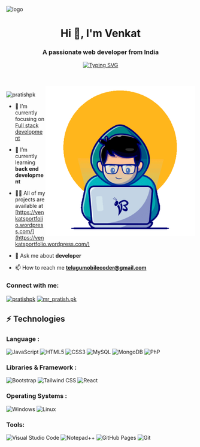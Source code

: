 ![logo](https://github.com/venkatcharan1/venkatcharan1/assets/132944243/191b37da-cdc7-4a98-82f1-e1cd8b89878d)

<h1 align="center">Hi 👋, I'm Venkat</h1>
<h3 align="center">A passionate web developer from India</h3>

<p align="center">
  <a href="https://git.io/typing-svg">
    <img src="https://readme-typing-svg.herokuapp.com?font=Fira+Code&weight=700&size=30&duration=2000&pause=200&color=B28CF7&center=true&width=435&lines=Hello+World!!;I'M+A+FRONTEND+DEVELOPER;TECH+ENTHUSIAST" alt="Typing SVG" />
  </a>
</p></br>
</br>

<img align = 'right' alt="coding" width="400" src="https://github.com/pratishpk/pratishpk/blob/main/logo.gif">

<p align="left"> <img src="https://komarev.com/ghpvc/?username=pratishpk&label=Profile%20views&color=0e75b6&style=flat" alt="pratishpk" /> </p>


- 🔭 I’m currently focusing on [Full stack development ](https://webdesigningstudio.netlify.app/)

- 🌱 I’m currently learning **back end development**

- 👨‍💻 All of my projects are available at [https://venkatsportfolio.wordpress.com/](https://venkatsportfolio.wordpress.com/)

- 💬 Ask me about **developer**

- 📫 How to reach me **telugumobilecoder@gmail.com**

  
<h3 align="left">Connect with me:</h3>
<p align="left">

<a href="www.linkedin.com/in/venkataramanau" target="blank"><img align="center" src="https://raw.githubusercontent.com/rahuldkjain/github-profile-readme-generator/master/src/images/icons/Social/linked-in-alt.svg" alt="pratishpk" height="30" width="40" /></a>
<a href="https://instagram.com/venkat_ji_" target="blank"><img align="center" src="https://raw.githubusercontent.com/rahuldkjain/github-profile-readme-generator/master/src/images/icons/Social/instagram.svg" alt="mr_pratish.pk" height="30" width="40" /></a>
</p>

## ⚡ Technologies
### Language :

![JavaScript](https://img.shields.io/badge/JavaScript-323330?style=for-the-badge&logo=javascript&logoColor=F7DF1E)
![HTML5](https://img.shields.io/badge/HTML5-E34F26?style=for-the-badge&logo=html5&logoColor=white)
![CSS3](https://img.shields.io/badge/CSS3-1572B6?style=for-the-badge&logo=css3&logoColor=white)
![MySQL](https://img.shields.io/badge/MySQL-00000F?style=for-the-badge&logo=mysql&logoColor=white)
![MongoDB](https://img.shields.io/badge/MongoDB-4EA94B?style=for-the-badge&logo=mongodb&logoColor=white)
![PhP](https://img.shields.io/badge/PhP-4EA94B?style=for-the-badge&logo=Php&logoColor=white)

### Libraries & Framework :

![Bootstrap](https://img.shields.io/badge/Bootstrap-563D7C?style=for-the-badge&logo=bootstrap&logoColor=white)
![Tailwind CSS](https://img.shields.io/badge/Tailwind_CSS-38B2AC?style=for-the-badge&logo=tailwind-css&logoColor=white)
![React](https://img.shields.io/badge/React-20232A?style=for-the-badge&logo=react&logoColor=61DAFB)

### Operating Systems :

![Windows](https://img.shields.io/badge/Windows-0078D6?style=for-the-badge&logo=windows&logoColor=white)
![Linux](https://img.shields.io/badge/Linux-FCC624?style=for-the-badge&logo=linux&logoColor=black)

### Tools:

![Visual Studio Code](https://img.shields.io/badge/Visual_Studio_Code-0078D4?style=for-the-badge&logo=visual%20studio%20code&logoColor=white)
![Notepad++](https://img.shields.io/badge/Notepad++-90E59A.svg?style=for-the-badge&logo=notepad%2B%2B&logoColor=black)
![GitHub Pages](https://img.shields.io/badge/GitHub%20Pages-%23327FC7.svg?style=for-the-badge&logo=github&logoColor=white)
![Git](https://img.shields.io/badge/GIT-E44C30?style=for-the-badge&logo=git&logoColor=white)

</br>
</br>
</br>
